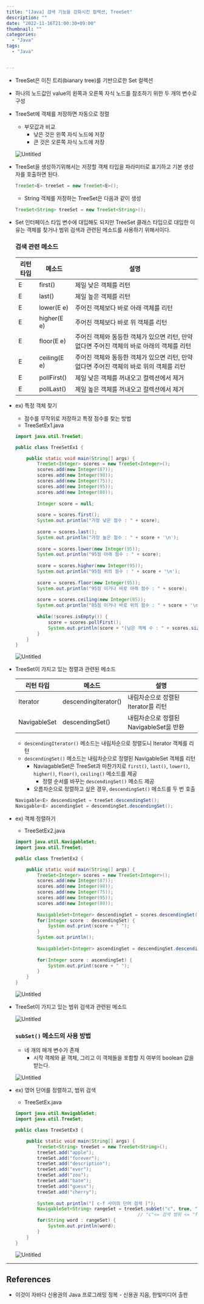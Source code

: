 ```yaml
---
title: "[Java] 검색 기능을 강화시킨 컬렉션, TreeSet"
description: ""
date: "2022-11-16T21:00:30+09:00"
thumbnail: ""
categories:
  - "Java"
tags:
  - "Java"


---
```

<!--more-->

- TreeSet은 이진 트리(bianary tree)를 기반으로한 Set 컬렉션
- 하나의 노드값인 value의 왼쪽과 오른쪽 자식 노드를 참조하기 위한 두 개의 변수로 구성
- TreeSet에 객체를 저장하면 자동으로 정렬
    - 부모값과 비교
        - 낮은 것은 왼쪽 자식 노드에 저장
        - 큰 것은 오른쪽 자식 노드에 저장
    
    ![Untitled](/images/lang_java/collectionFramework/검색_기능을_강화시킨_컬렉션/TreeSet/Untitled.png)
    
- TreeSet을 생성하기위해서는 저장할 객체 타입을 파라미터로 표기하고 기본 생성자를 호출하면 된다.
    
    ```java
    TreeSet<E> treeSet = new TreeSet<E>();
    ```
    
    - String 객체를 저장하는 TreeSet은 다음과 같이 생성
    
    ```java
    TreeSet<String> treeSet = new TreeSet<String>();
    ```
    
- Set 인터페이스 타입 변수에 대입해도 되지만 TreeSet 클래스 타입으로 대입한 이유는 객체를 찾거나 범위 검색과 관련된 메소드를 사용하기 위해서이다.
    
    ### 검색 관련 메소드
    
    | 리턴 타입 | 메소드 | 설명 |
    | --- | --- | --- |
    | E | first() | 제일 낮은 객체를 리턴 |
    | E | last() | 제일 높은 객체를 리턴 |
    | E | lower(E e) | 주어진 객체보다 바로 아래 객체를 리턴 |
    | E | higher(E e) | 주어진 객체보다 바로 위 객체를 리턴 |
    | E | floor(E e) | 주어진 객체와 동등한 객체가 있으면 리턴, 만약 없다면 주어진 객체의 바로 아래의 객체를 리턴 |
    | E | ceiling(E e) | 주어진 객체와 동등한 객체가 있으면 리턴, 만약 없다면 주어진 객체의 바로 위의 객체를 리턴 |
    | E | pollFirst() | 제일 낮은 객체를 꺼내오고 컬렉션에서 제거 |
    | E | pollLast() | 제일 높은 객체를 꺼내오고 컬렉션에서 제거 |
- ex) 특정 객체 찾기
    - 점수를 무작위로 저장하고 특정 점수를 찾는 방법
    - TreeSetEx1.java
    
    ```java
    import java.util.TreeSet;
    
    public class TreeSetEx1 {
    
    	public static void main(String[] args) {
    		TreeSet<Integer> scores = new TreeSet<Integer>();
    		scores.add(new Integer(87));
    		scores.add(new Integer(98));
    		scores.add(new Integer(75));
    		scores.add(new Integer(95));
    		scores.add(new Integer(80));
    		
    		Integer score = null;
    		
    		score = scores.first();
    		System.out.println("가장 낮은 점수 : " + score);
    		
    		score = scores.last();
    		System.out.println("가장 높은 점수 : " + score + '\n');
    		
    		score = scores.lower(new Integer(95));
    		System.out.println("95점 아래 점수 : " + score);
    		
    		score = scores.higher(new Integer(95));
    		System.out.println("95점 위의 점수 : " + score + '\n');
    		
    		score = scores.floor(new Integer(95));
    		System.out.println("95점 이거나 바로 아래 점수 : " + score);
    		
    		score = scores.ceiling(new Integer(85));
    		System.out.println("85점 이거나 바로 위의 점수 : " + score + '\n');
    		
    		while(!scores.isEmpty()) {
    			score = scores.pollFirst();
    			System.out.println(score + "(남은 객체 수 : " + scores.size() + ")");
    		}
    	}
    }
    ```
    
    ![Untitled](/images/lang_java/collectionFramework/검색_기능을_강화시킨_컬렉션/TreeSet/Untitled%201.png)
    
- TreeSet이 가지고 있는 정렬과 관련된 메소드
    
    
    | 리턴 타입 | 메소드 | 설명 |
    | --- | --- | --- |
    | Iterator<E> | descendingIterator() | 내림차순으로 정렬된 Iterator를 리턴 |
    | NavigableSet<E> | descendingSet() | 내림차순으로 정렬된 NavigableSet을 반환 |
    - `descendingIterator()` 메소드는 내림차순으로 정렬도니 Iterator 객체를 리턴
    - `descendingSet()` 메소드는 내림차순으로 정렬된 NavigableSet 객체를 리턴
        - NaviagableSet은 TreeSet과 마찬가지로 `first()`, `last()`, `lower()`, `higher()`, `floor()`, `ceiling()` 메소드를 제공
            - 정렬 순서를 바꾸는 `descendingSet()` 메소드 제공
        - 오름차순으로 정렬하고 싶은 경우, `descendingSet()` 메소드를 두 번 호출
    
    ```java
    Navigable<E> descendingSet = treeSet.descendingSet();
    Navigable<E> ascendingSet = descendingSet.descendingSet();
    ```
    
- ex) 객체 정렬하기
    - TreeSetEx2.java
    
    ```java
    import java.util.NavigableSet;
    import java.util.TreeSet;
    
    public class TreeSetEx2 {
    
    	public static void main(String[] args) {
    		TreeSet<Integer> scores = new TreeSet<Integer>();
    		scores.add(new Integer(87));
    		scores.add(new Integer(98));
    		scores.add(new Integer(75));
    		scores.add(new Integer(95));
    		scores.add(new Integer(80));
    		
    		NavigableSet<Integer> descendingSet = scores.descendingSet();
    		for(Integer score : descendingSet) {
    			System.out.print(score + " ");
    		}
    		System.out.println();
    		
    		NavigableSet<Integer> ascendingSet = descendingSet.descendingSet();
    		
    		for(Integer score : ascendingSet) {
    			System.out.print(score + " ");
    		}
    	}
    }
    ```
    
    ![Untitled](/images/lang_java/collectionFramework/검색_기능을_강화시킨_컬렉션/TreeSet/Untitled%202.png)
    
- TreeSet이 가지고 있는 범위 검색과 관련된 메소드
    
    ![Untitled](/images/lang_java/collectionFramework/검색_기능을_강화시킨_컬렉션/TreeSet/Untitled%203.png)
    
    ### `subSet()` 메소드의 사용 방법
    
    - 네 개의 매개 변수가 존재
        - 시작 객체와 끝 객체, 그리고 이 객체들을 포함할 지 여부의 boolean 값을 받는다.
    
    ![Untitled](/images/lang_java/collectionFramework/검색_기능을_강화시킨_컬렉션/TreeSet/Untitled%204.png)
    
- ex) 영어 단어를 정렬하고, 범위 검색
    - TreeSetEx.java
    
    ```java
    import java.util.NavigableSet;
    import java.util.TreeSet;
    
    public class TreeSetEx3 {
    
    	public static void main(String[] args) {
    		TreeSet<String> treeSet = new TreeSet<String>();
    		treeSet.add("apple");
    		treeSet.add("forever");
    		treeSet.add("description");
    		treeSet.add("ever");
    		treeSet.add("zoo");
    		treeSet.add("base");
    		treeSet.add("guess");
    		treeSet.add("cherry");
    		
    		System.out.println("[ c-f 사이의 단어 검색 ]");
    		NavigableSet<String> rangeSet = treeSet.subSet("c", true, "f", true);
    		                                     // "c"<= 검색 범위 <= "f"
    		for(String word : rangeSet) {
    			System.out.println(word);
    		}
    	}
    }
    ```
    
    ![Untitled](/images/lang_java/collectionFramework/검색_기능을_강화시킨_컬렉션/TreeSet/Untitled%205.png)
    

---

## References

- 이것이 자바다 신용권의 Java 프로그래밍 정복 - 신용권 지음, 한빛미디어 출판